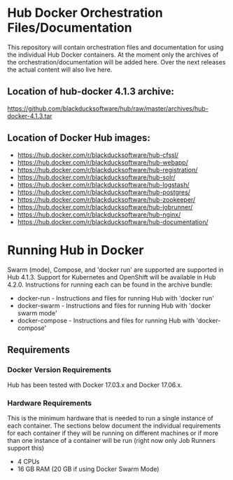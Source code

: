 # Hub Docker Orchestration Files/Documentation

This repository will contain orchestration files and documentation for using the individual Hub Docker containers. 
At the moment only the archives of the orchestration/documentation will be added here. Over the next releases the actual 
content will also live here.

## Location of hub-docker 4.1.3 archive: 

https://github.com/blackducksoftware/hub/raw/master/archives/hub-docker-4.1.3.tar

## Location of Docker Hub images:

* https://hub.docker.com/r/blackducksoftware/hub-cfssl/ 
* https://hub.docker.com/r/blackducksoftware/hub-webapp/
* https://hub.docker.com/r/blackducksoftware/hub-registration/
* https://hub.docker.com/r/blackducksoftware/hub-solr/
* https://hub.docker.com/r/blackducksoftware/hub-logstash/
* https://hub.docker.com/r/blackducksoftware/hub-postgres/
* https://hub.docker.com/r/blackducksoftware/hub-zookeeper/
* https://hub.docker.com/r/blackducksoftware/hub-jobrunner/
* https://hub.docker.com/r/blackducksoftware/hub-nginx/
* https://hub.docker.com/r/blackducksoftware/hub-documentation/

# Running Hub in Docker

Swarm (mode), Compose, and 'docker run' are supported are supported in Hub 4.1.3. Support for Kubernetes and OpenShift will be available in Hub 4.2.0. Instructions for running each can be found in the archive bundle:

* docker-run - Instructions and files for running Hub with 'docker run'
* docker-swarm - Instructions and files for running Hub with 'docker swarm mode'
* docker-compose - Instructions and files for running Hub with 'docker-compose'

## Requirements

### Docker Version Requirements

Hub has been tested with Docker 17.03.x and Docker 17.06.x.

### Hardware Requirements

This is the minimum hardware that is needed to run a single instance of each container. The sections below document the individual requirements for each container if they will be running on different machines or if more than one instance of a container will be run (right now only Job Runners support this)

* 4 CPUs
* 16 GB RAM (20 GB if using Docker Swarm Mode)
